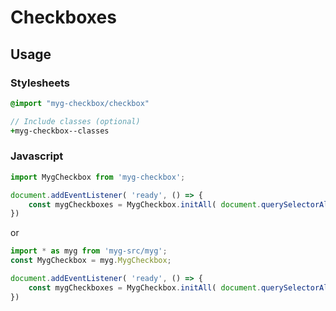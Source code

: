 # Checkboxes

## Usage

### Stylesheets

```sass
@import "myg-checkbox/checkbox"

// Include classes (optional)
+myg-checkbox--classes
```

### Javascript

```js
import MygCheckbox from 'myg-checkbox';

document.addEventListener( 'ready', () => {
    const mygCheckboxes = MygCheckbox.initAll( document.querySelectorAll('.myg-checkbox'), {} );
})
```

or

```js
import * as myg from 'myg-src/myg';
const MygCheckbox = myg.MygCheckbox;

document.addEventListener( 'ready', () => {
    const mygCheckboxes = MygCheckbox.initAll( document.querySelectorAll('.myg-checkbox'), {} );
})
```
